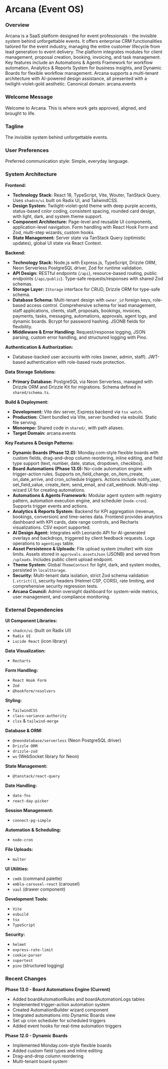 # Arcana (Event OS)

### Overview

Arcana is a SaaS platform designed for event professionals - the invisible system behind unforgettable events. It offers enterprise CRM functionalities tailored for the event industry, managing the entire customer lifecycle from lead generation to event delivery. The platform integrates modules for client management, proposal creation, booking, invoicing, and task management. Key features include an Automations & Agents Framework for workflow automation, Analytics & Reports System for business insights, and Dynamic Boards for flexible workflow management. Arcana supports a multi-tenant architecture with AI-powered design assistance, all presented with a twilight-violet-gold aesthetic. Canonical domain: arcana.events

### Welcome Message

Welcome to Arcana.
This is where work gets approved, aligned, and brought to life.

### Tagline

The invisible system behind unforgettable events.

### User Preferences

Preferred communication style: Simple, everyday language.

### System Architecture

**Frontend:**
- **Technology Stack:** React 18, TypeScript, Vite, Wouter, TanStack Query. Uses `shadcn/ui` built on Radix UI, and TailwindCSS.
- **Design System:** Twilight-violet-gold theme with deep purple accents, status-based color coding, consistent spacing, rounded card design, with light, dark, and system theme support.
- **Component Architecture:** Page-level and reusable UI components, application-level navigation. Form handling with React Hook Form and Zod, multi-step wizards, custom hooks.
- **State Management:** Server state via TanStack Query (optimistic updates), global UI state via React Context.

**Backend:**
- **Technology Stack:** Node.js with Express.js, TypeScript, Drizzle ORM, Neon Serverless PostgreSQL driver, Zod for runtime validation.
- **API Design:** RESTful endpoints (`/api`), resource-based routing, public endpoints (`/api/public`). Type-safe requests/responses with shared Zod schemas.
- **Storage Layer:** `IStorage` interface for CRUD, Drizzle ORM for type-safe schema.
- **Database Schema:** Multi-tenant design with `owner_id` foreign keys, role-based access control. Comprehensive schema for lead management, staff applications, clients, staff, proposals, bookings, invoices, payments, tasks, messaging, automations, approvals, agent logs, and dynamic boards. Bcrypt for password hashing. JSONB fields for flexibility.
- **Middleware & Error Handling:** Request/response logging, JSON parsing, custom error handling, and structured logging with Pino.

**Authentication & Authorization:**
- Database-backed user accounts with roles (owner, admin, staff). JWT-based authentication with role-based route protection.

**Data Storage Solutions:**
- **Primary Database:** PostgreSQL via Neon Serverless, managed with Drizzle ORM and Drizzle Kit for migrations. Schema defined in `shared/schema.ts`.

**Build & Deployment:**
- **Development:** Vite dev server, Express backend via `tsx watch`.
- **Production:** Client bundled via Vite, server bundled via esbuild. Static file serving.
- **Monorepo:** Shared code in `shared/`, with path aliases.
- **Target Domain:** arcana.events

**Key Features & Design Patterns:**
- **Dynamic Boards (Phase 12.0):** Monday.com-style flexible boards with custom fields, drag-and-drop column reordering, inline editing, and field type support (text, number, date, status, dropdown, checkbox).
- **Board Automations (Phase 13.0):** No-code automation engine with trigger-action rules. Supports on_field_change, on_item_create, on_date_arrive, and cron_schedule triggers. Actions include notify_user, set_field_value, create_item, send_email, and call_webhook. Multi-step wizard UI for creating automations.
- **Automations & Agents Framework:** Modular agent system with registry pattern, automation execution engine, and scheduler (`node-cron`). Supports trigger events and actions.
- **Analytics & Reports System:** Backend for KPI aggregation (revenue, bookings, conversion) and time-series data. Frontend provides analytics dashboard with KPI cards, date range controls, and Recharts visualizations. CSV export supported.
- **AI Design Agent:** Integrates with Leonardo API for AI-generated overlays and backdrops, triggered by client feedback requests. Logs operations to `agentLogs` table.
- **Asset Persistence & Uploads:** File upload system (multer) with size limits. Assets stored in `approvals.assetsJson` (JSONB) and served from `/uploads`. Includes public client upload endpoint.
- **Theme System:** Global `ThemeContext` for light, dark, and system modes, persisted in `localStorage`.
- **Security:** Multi-tenant data isolation, strict Zod schema validation (`.strict()`), security headers (Helmet CSP, CORS), rate limiting, and comprehensive security regression tests.
- **Arcana Council:** Admin oversight dashboard for system-wide metrics, user management, and compliance monitoring.

### External Dependencies

**UI Component Libraries:**
- `shadcn/ui` (built on Radix UI)
- `Radix UI`
- `Lucide React` (icon library)

**Data Visualization:**
- `Recharts`

**Form Handling:**
- `React Hook Form`
- `Zod`
- `@hookform/resolvers`

**Styling:**
- `TailwindCSS`
- `class-variance-authority`
- `clsx` & `tailwind-merge`

**Database & ORM:**
- `@neondatabase/serverless` (Neon PostgreSQL driver)
- `Drizzle ORM`
- `drizzle-zod`
- `ws` (WebSocket library for Neon)

**State Management:**
- `@tanstack/react-query`

**Date Handling:**
- `date-fns`
- `react-day-picker`

**Session Management:**
- `connect-pg-simple`

**Automation & Scheduling:**
- `node-cron`

**File Uploads:**
- `multer`

**UI Utilities:**
- `cmdk` (command palette)
- `embla-carousel-react` (carousel)
- `vaul` (drawer component)

**Development Tools:**
- `Vite`
- `esbuild`
- `tsx`
- `TypeScript`

**Security:**
- `helmet`
- `express-rate-limit`
- `cookie-parser`
- `supertest`
- `pino` (structured logging)

### Recent Changes

**Phase 13.0 - Board Automations Engine (Current)**
- Added boardAutomationRules and boardAutomationLogs tables
- Implemented trigger-action automation system
- Created AutomationBuilder wizard component
- Integrated automations into Dynamic Boards view
- Set up cron scheduler for scheduled triggers
- Added event hooks for real-time automation triggers

**Phase 12.0 - Dynamic Boards**
- Implemented Monday.com-style flexible boards
- Added custom field types and inline editing
- Drag-and-drop column reordering
- Multi-tenant board system
